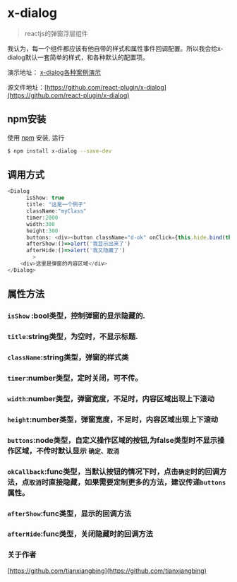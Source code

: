 # x-dialog

> reactjs的弹窗浮层组件 

我认为，每一个组件都应该有他自带的样式和属性事件回调配置。所以我会给x-dialog默认一套简单的样式，和各种默认的配置项。

演示地址： [x-dialog各种案例演示](https://react-plugin.github.io/x-dialog/)

源文件地址：[https://github.com/react-plugin/x-dialog](https://github.com/react-plugin/x-dialog)

## npm安装 

使用 [npm](https://www.npmjs.com/package/x-dialog) 安装, 运行

```bash
$ npm install x-dialog --save-dev
```
## 调用方式
```js
<Dialog 
      isShow: true
      title: "这是一个例子"
      className:"myClass"
      timer:2000
      width:300
      height:300
      buttons: <div><button className="d-ok" onClick={this.hide.bind(this)}>我知道了</button><button className="d-cancel" onClick={this.hide.bind(this)}>关闭</button></div>
      afterShow:()=>alert('我显示出来了')
      afterHide:()=>alert('我又隐藏了')
        >
    <div>这里是弹窗的内容区域</div>
</Dialog>
```

## 属性方法
### `isShow` :bool类型，控制弹窗的显示隐藏的.
### `title`:string类型，为空时，不显示标题.
### `className`:string类型，弹窗的样式类
### `timer`:number类型，定时关闭，可不传。
### `width`:number类型，弹窗宽度，不足时，内容区域出现上下滚动
### `height`:number类型，弹窗宽度，不足时，内容区域出现上下滚动
### `buttons`:node类型，自定义操作区域的按钮,为false类型时不显示操作区域，不传时默认显示 `确定、取消`
### `okCallback`:func类型，当默认按钮的情况下时，点击`确定`时的回调方法，点`取消`时直接隐藏，如果需要定制更多的方法，建议传递`buttons`属性。
### `afterShow`:func类型，显示的回调方法
### `afterHide`:func类型，关闭隐藏时的回调方法


### 关于作者
[https://github.com/tianxiangbing](https://github.com/tianxiangbing)